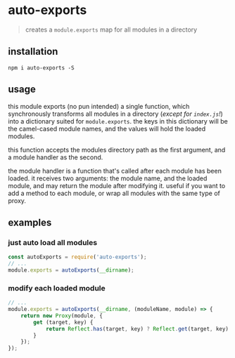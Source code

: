 # auto-exports

> creates a `module.exports` map for all modules in a directory


## installation

```shell
npm i auto-exports -S
```


## usage

this module exports (no pun intended) a single function, which 
synchronously transforms all modules in a directory (*except for `index.js`!*) 
into a dictionary suited for `module.exports`. 
the keys in this dictionary will be the camel-cased module names, and 
the values will hold the loaded modules.

this function accepts the modules directory path as the first argument, 
and a module handler as the second.

the module handler is a function that's called after each module has 
been loaded. it receives two arguments: the module name, and the loaded 
module, and may return the module after modifying it. useful if you want 
to add a method to each module, or wrap all modules with the same type 
of proxy.


## examples

### just auto load all modules

```javascript
const autoExports = require('auto-exports');
// ...
module.exports = autoExports(__dirname);
```

### modify each loaded module

```javascript
// ...
module.exports = autoExports(__dirname, (moduleName, module) => {
    return new Proxy(module, {
        get (target, key) {
            return Reflect.has(target, key) ? Reflect.get(target, key) : `${moduleName}'s got no ${key}`;
        }
    });
});
```
